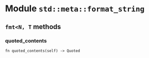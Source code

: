 # Module `std::meta::format_string`

## `fmt<N, T` methods

### quoted_contents

```noir
fn quoted_contents(self) -> Quoted
```

